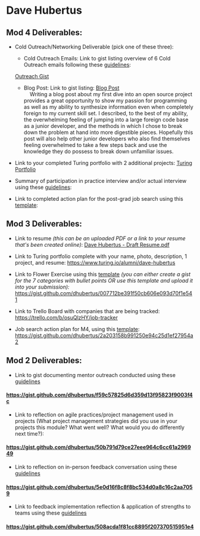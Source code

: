 # Dave Hubertus

## Mod 4 Deliverables:
* Cold Outreach/Networking Deliverable (pick one of these three):
    * Cold Outreach Emails: Link to gist listing overview of 6 Cold Outreach emails following these [guidelines](https://github.com/turingschool/career-development-curriculum/blob/master/module_four/cold_outreach_deliverable_guidelines.md):
    
    [Outreach Gist](https://gist.github.com/dhubertus/754393d80941e850ba46c7f477843b37)
    
    * Blog Post: Link to gist listing:
       [Blog Post](https://medium.com/@dhubertus/first-dive-into-an-open-source-project-56cc4635369f) </br>
     Writing a blog post about my first dive into an open source project provides a great opportunity to show my passion for programming as well as my ability to synthesize information even when completely foreign to my current skill set. I described, to the best of my ability, the overwhelming feeling of jumping into a large foreign code base as a junior developer, and the methods in which I chose to break down the problem at hand into more digestible pieces. Hopefully this post will also help other junior developers who also find themselves feeling overwhelmed to take a few steps back and use the knowledge they do possess to break down unfamiliar issues.</br>
* Link to your completed Turing portfolio with 2 additional projects: 
   [Turing Portfolio](https://www.turing.io/alumni/dave-hubertus)
* Summary of participation in practice interview and/or actual interview using these [guidelines](https://github.com/turingschool/career-development-curriculum/blob/master/module_four/interview_practice_reflection_guidelines.md):
* Link to completed action plan for the post-grad job search using this [template](https://github.com/turingschool/career-development-curriculum/blob/master/module_four/post_grad_plan.md): 

## Mod 3 Deliverables:

* Link to resume *(this can be an uploaded PDF or a link to your resume that's been created online)*: 
[Dave Hubertus - Draft Resume.pdf](https://github.com/turingschool/career-development-curriculum/files/982193/Dave.Hubertus.-.Draft.Resume.pdf)

* Link to Turing portfolio complete with your name, photo, description, 1 project, and resume:
https://www.turing.io/alumni/dave-hubertus

* Link to Flower Exercise using this [template](https://github.com/turingschool/career-development-curriculum/blob/master/files/Career%20Unit%20-%20The%20Flower%20Diagram.pdf) *(you can either create a gist for the 7 categories with bullet points OR use this template and upload it into your submission):*
https://gist.github.com/dhubertus/007712be391f50cb606e093d70f1e541

* Link to Trello Board with companies that are being tracked: 
https://trello.com/b/osuQlzHY/job-tracker

* Job search action plan for M4, using this [template](https://github.com/turingschool/career-development-curriculum/blob/master/module_three/mod_4_action_plan_template.md):
https://gist.github.com/dhubertus/2a203158b991250e94c25d1ef27954a2


## Mod 2 Deliverables:
* Link to gist documenting mentor outreach conducted using these [guidelines](https://github.com/turingschool/career-development-curriculum/blob/master/module_two/cold_outreach_i_guidelines.md)

#### https://gist.github.com/dhubertus/f59c57825d6d359d13f95823f9003f4c

* Link to reflection on agile practices/project management used in projects (What project management strategies did you use in your projects this module? What went well? What would you do differently next time?):

#### https://gist.github.com/dhubertus/50b791d79ce27eee964c6cc61a296949

* Link to reflection on in-person feedback conversation using these [guidelines](https://github.com/turingschool/career-development-curriculum/blob/master/module_two/feedback_conversation_reflection_guidelines.md)

#### https://gist.github.com/dhubertus/5e0d16f8c8f8bc534d0a8c16c2aa7059

* Link to feedback implementation reflection & application of strengths to teams using these [guidelines](https://github.com/turingschool/career-development-curriculum/blob/master/module_two/feedback_implementation_strengths_reflection.md)

#### https://gist.github.com/dhubertus/508acda1f81cc8895f207370515951e4
